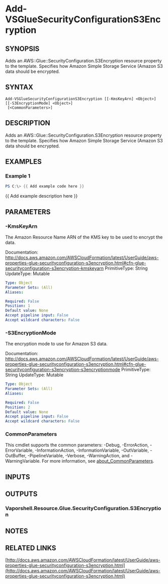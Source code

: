 # Add-VSGlueSecurityConfigurationS3Encryption

## SYNOPSIS
Adds an AWS::Glue::SecurityConfiguration.S3Encryption resource property to the template.
Specifies how Amazon Simple Storage Service (Amazon S3 data should be encrypted.

## SYNTAX

```
Add-VSGlueSecurityConfigurationS3Encryption [[-KmsKeyArn] <Object>] [[-S3EncryptionMode] <Object>]
 [<CommonParameters>]
```

## DESCRIPTION
Adds an AWS::Glue::SecurityConfiguration.S3Encryption resource property to the template.
Specifies how Amazon Simple Storage Service (Amazon S3 data should be encrypted.

## EXAMPLES

### Example 1
```powershell
PS C:\> {{ Add example code here }}
```

{{ Add example description here }}

## PARAMETERS

### -KmsKeyArn
The Amazon Resource Name ARN of the KMS key to be used to encrypt the data.

Documentation: http://docs.aws.amazon.com/AWSCloudFormation/latest/UserGuide/aws-properties-glue-securityconfiguration-s3encryption.html#cfn-glue-securityconfiguration-s3encryption-kmskeyarn
PrimitiveType: String
UpdateType: Mutable

```yaml
Type: Object
Parameter Sets: (All)
Aliases:

Required: False
Position: 1
Default value: None
Accept pipeline input: False
Accept wildcard characters: False
```

### -S3EncryptionMode
The encryption mode to use for Amazon S3 data.

Documentation: http://docs.aws.amazon.com/AWSCloudFormation/latest/UserGuide/aws-properties-glue-securityconfiguration-s3encryption.html#cfn-glue-securityconfiguration-s3encryption-s3encryptionmode
PrimitiveType: String
UpdateType: Mutable

```yaml
Type: Object
Parameter Sets: (All)
Aliases:

Required: False
Position: 2
Default value: None
Accept pipeline input: False
Accept wildcard characters: False
```

### CommonParameters
This cmdlet supports the common parameters: -Debug, -ErrorAction, -ErrorVariable, -InformationAction, -InformationVariable, -OutVariable, -OutBuffer, -PipelineVariable, -Verbose, -WarningAction, and -WarningVariable. For more information, see [about_CommonParameters](http://go.microsoft.com/fwlink/?LinkID=113216).

## INPUTS

## OUTPUTS

### Vaporshell.Resource.Glue.SecurityConfiguration.S3Encryption
## NOTES

## RELATED LINKS

[http://docs.aws.amazon.com/AWSCloudFormation/latest/UserGuide/aws-properties-glue-securityconfiguration-s3encryption.html](http://docs.aws.amazon.com/AWSCloudFormation/latest/UserGuide/aws-properties-glue-securityconfiguration-s3encryption.html)

